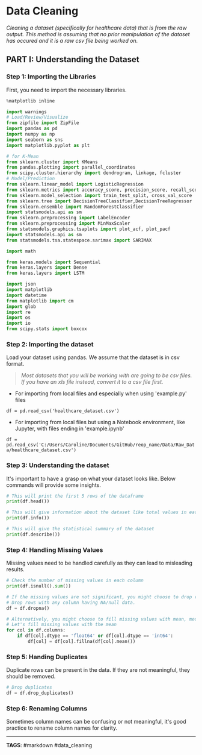 # Data Cleaning

_Cleaning a dataset (specifically for healthcare data) that is from the raw output. This method is assuming that no prior manipulation of the dataset has occured and it is a raw csv file being worked on._

## PART I: Understanding the Dataset

### Step 1: Importing the Libraries

First, you need to import the necessary libraries.

```python
%matplotlib inline

import warnings
# Load/Review/Visualize
from zipfile import ZipFile
import pandas as pd
import numpy as np
import seaborn as sns
import matplotlib.pyplot as plt

# for K-Mean
from sklearn.cluster import KMeans
from pandas.plotting import parallel_coordinates
from scipy.cluster.hierarchy import dendrogram, linkage, fcluster
# Model/Prediction
from sklearn.linear_model import LogisticRegression
from sklearn.metrics import accuracy_score, precision_score, recall_score, roc_curve, auc
from sklearn.model_selection import train_test_split, cross_val_score
from sklearn.tree import DecisionTreeClassifier,DecisionTreeRegressor
from sklearn.ensemble import RandomForestClassifier
import statsmodels.api as sm
from sklearn.preprocessing import LabelEncoder
from sklearn.preprocessing import MinMaxScaler
from statsmodels.graphics.tsaplots import plot_acf, plot_pacf
import statsmodels.api as sm
from statsmodels.tsa.statespace.sarimax import SARIMAX

import math

from keras.models import Sequential
from keras.layers import Dense
from keras.layers import LSTM

import json
import matplotlib
import datetime
from matplotlib import cm
import glob
import re
import os
import io
from scipy.stats import boxcox
```

### Step 2: Importing the dataset

Load your dataset using pandas. We assume that the dataset is in csv format.

> _Most datasets that you will be working with are going to be csv files. If you have an xls file instead, convert it to a csv file first._

- For importing from local files and especially when using 'example.py' files

`df = pd.read_csv('healthcare_dataset.csv')`

- For importing from local files but using a Notebook environment, like Jupyter, with files ending in 'example.ipynb'

`df = pd.read_csv('C:/Users/Caroline/Documents/GitHub/reop_name/Data/Raw_Data/healthcare_dataset.csv')`

### Step 3: Understanding the dataset

It's important to have a grasp on what your dataset looks like. Below commands will provide some insights.

```python
# This will print the first 5 rows of the dataframe
print(df.head())

# This will give information about the dataset like total values in each column, null count and data type
print(df.info())

# This will give the statistical summary of the dataset
print(df.describe())
```

### Step 4: Handling Missing Values

Missing values need to be handled carefully as they can lead to misleading results.

```python
# Check the number of missing values in each column
print(df.isnull().sum())

# If the missing values are not significant, you might choose to drop rows or columns.
# Drop rows with any column having NA/null data.
df = df.dropna()

# Alternatively, you might choose to fill missing values with mean, median or mode.
# Let's fill missing values with the mean
for col in df.columns:
    if df[col].dtype == 'float64' or df[col].dtype == 'int64':
        df[col] = df[col].fillna(df[col].mean())

```

### Step 5: Handing Duplicates

Duplicate rows can be present in the data. If they are not meaningful, they should be removed.

```python
# Drop duplicates
df = df.drop_duplicates()

```

### Step 6: Renaming Columns

Sometimes column names can be confusing or not meaningful, it's good practice to rename column names for clarity.

---

**TAGS**: #markdown #data_cleaning
